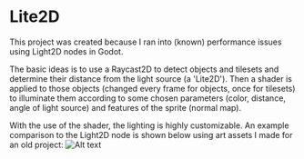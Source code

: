 # Lite2D

This project was created because I ran into (known) performance issues using Light2D nodes in Godot.  

The basic ideas is to use a Raycast2D to detect objects and tilesets and determine their distance from the light source (a 'Lite2D').  Then a shader is applied to those objects (changed every frame for objects, once for tilesets) to illuminate them according to some chosen parameters (color, distance, angle of light source) and features of the sprite (normal map).  

With the use of the shader, the lighting is highly customizable.  An example comparison to the Light2D node is shown below using art assets I made for an old project:
![Alt text](Lite2DDemo.gif) 
